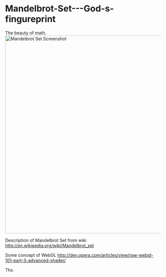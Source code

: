 Mandelbrot-Set---God-s-fingureprint
===================================

The beauty of math.
<img src="https://raw.github.com/Geek4IT/Mandelbrot-Set---God-s-fingureprint/master/image.png" alt="Mandelbrot Set Screenshot" width="640" height="640" />


Description of Mandelbrot Set from wiki
http://en.wikipedia.org/wiki/Mandelbrot_set

Some concept of WebGL
http://dev.opera.com/articles/view/raw-webgl-101-part-3-advanced-shader/

Thx.

